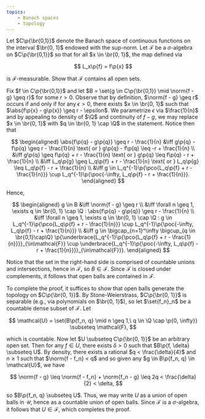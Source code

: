 ```yaml
---
topics:
    - Banach spaces
    - topology
---
```


<problem>

Let $C\p{\br{0,1}}$ denote the Banach space of continuous functions on the interval $\br{0, 1}$ endowed with the sup-norm. Let $\mathcal{F}$ be a $\sigma$-algebra on $C\p{\br{0,1}}$ so that for all $x \in \br{0, 1}$, the map defined via

$$
L_x\p{f} = f\p{x}
$$

is $\mathcal{F}$-measurable. Show that $\mathcal{F}$ contains all open sets.

</problem>

<solution>

Fix $f \in C\p{\br{0,1}}$ and let $B = \set{g \in C\p{\br{0,1}} \mid \norm{f - g} \geq r}$ for some $r > 0$. Observe that by definition, $\norm{f - g} \geq r$ occurs if and only if for any $\epsilon > 0$, there exists $x \in \br{0, 1}$ such that $\abs{f\p{x} - g\p{x}} \geq r - \epsilon$. We parametrize $\epsilon$ via $\frac{1}{n}$ and by appealing to density of $\Q$ and continuity of $f - g$, we may replace $x \in \br{0, 1}$ with $q \in \br{0, 1} \cap \Q$ in the statement. Notice then that

$$
\begin{aligned}
    \abs{f\p{q} - g\p{q}} \geq r - \frac{1}{n}
        &\iff g\p{q} - f\p{q} \geq r - \frac{1}{n} \text{ or } g\p{q} - f\p{q} \leq -r + \frac{1}{n} \\
        &\iff g\p{q} \geq f\p{q} + r - \frac{1}{n} \text{ or } g\p{q} \leq f\p{q} - r + \frac{1}{n} \\
        &\iff L_q\p{g} \geq L_q\p{f} + r - \frac{1}{n} \text{ or } L_q\p{g} \leq L_q\p{f} - r + \frac{1}{n} \\
        &\iff g \in L_q^{-1}\p{\pco{L_q\p{f} + r - \frac{1}{n}}} \cup L_q^{-1}\p{\poc{-\infty, L_q\p{f} - r + \frac{1}{n}}}.
\end{aligned}
$$

Hence,

$$
\begin{aligned}
    g \in B
        &\iff \norm{f - g} \geq r \\
        &\iff \forall n \geq 1, \exists q \in \br{0, 1} \cap \Q  : \abs{f\p{q} - g\p{q}} \geq r - \frac{1}{n} \\
        &\iff \forall n \geq 1, \exists q \in \br{0, 1} \cap \Q : g \in L_q^{-1}\p{\pco{L_q\p{f} + r - \frac{1}{n}}} \cup L_q^{-1}\p{\poc{-\infty, L_q\p{f} - r + \frac{1}{n}}} \\
        &\iff g \in \bigcap_{n=1}^\infty \bigcup_{q \in \br{0,1}\cap\Q} \p{\underbrace{L_q^{-1}\p{\pco{L_q\p{f} + r - \frac{1}{n}}}}_{\in\mathcal{F}} \cup \underbrace{L_q^{-1}\p{\poc{-\infty, L_q\p{f} - r + \frac{1}{n}}}}_{\in\mathcal{F}}}.
\end{aligned}
$$

Notice that the set in the right-hand side is comprised of countable unions and intersections, hence in $\mathcal{F}$, so $B \in \mathcal{F}$. Since $\mathcal{F}$ is closed under complements, it follows that open balls are contained in $\mathcal{F}$.

To complete the proof, it suffices to show that open balls generate the topology on $C\p{\br{0, 1}}$. By Stone-Weierstrass, $C\p{\br{0, 1}}$ is separable (e.g., via polynomials on $\br{0, 1}$), so let $\set{f_n}_n$ be a countable dense subset of $\mathcal{F}$. Let

$$
\mathcal{U} = \set{B\p{f_n, q} \mid n \geq 1,\ q \in \Q \cap \p{0, \infty}} \subseteq \mathcal{F},
$$

which is countable. Now let $U \subseteq C\p{\br{0, 1}}$ be an arbitrary open set. Then for any $f \in U$, there exists $\delta > 0$ such that $B\p{f, \delta} \subseteq U$. By density, there exists a rational $q < \frac{\delta}{4}$ and $n \geq 1$ such that $\norm{f - f_n} < q$ and so given any $g \in B\p{f_n, q} \in \mathcal{U}$, we have

$$
\norm{f - g}
    \leq \norm{f - f_n} + \norm{f_n - g}
    \leq 2q
    < \frac{\delta}{2}
    < \delta,
$$

so $B\p{f_n, q} \subseteq U$. Thus, we may write $U$ as a union of open balls in $\mathcal{U}$, hence as a countable union of open balls. Since $\mathcal{F}$ is a $\sigma$-algebra, it follows that $U \in \mathcal{F}$, which completes the proof.

</solution>
